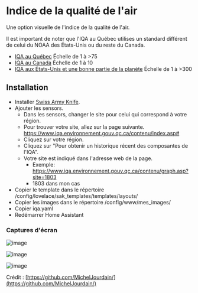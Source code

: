 # Indice de la qualité de l'air

Une option visuelle de l'indice de la qualité de l'air.

Il est important de noter que l'IQA au Québec utilises un standard différent de celui du NOAA des États-Unis ou du reste du Canada.

* [IQA au Québec](https://www.iqa.environnement.gouv.qc.ca/contenu/calcul.htm) Échelle de 1 à >75
* [IQA au Canada](https://weather.gc.ca/airquality/pages/index_e.html) Échelle de 1 à 10
* [IQA aux États-Unis et une bonne partie de la planète](https://www.airnow.gov/aqi/aqi-basics/) Échelle de 1 à >300


## Installation

- Installer [Swiss Army Knife](https://swiss-army-knife-card-manual.amoebelabs.com/start/installation/).
- Ajouter les sensors.
  - Dans les sensors, changer le site pour celui qui correspond à votre région.
  - Pour trouver votre site, allez sur la page suivante. https://www.iqa.environnement.gouv.qc.ca/contenu/index.asp#
  - Cliquez sur votre région.
  - Cliquez sur "Pour obtenir un historique récent des composantes de l'IQA".
  - Votre site est indiqué dans l'adresse web de la page. 
    - Exemple: https://www.iqa.environnement.gouv.qc.ca/contenu/graph.asp?site=1803
    - 1803 dans mon cas
- Copier le template dans le répertoire /config/lovelace/sak_templates/templates/layouts/
- Copier les images dans le répertoire /config/www/mes_images/
- Copier iqa.yaml
- Redémarrer Home Assistant

### Captures d'écran

![image](https://github.com/MichelJourdain/domo-quebec/assets/83040228/389b4a72-d5eb-402a-af15-41df2f593f52)

![image](https://github.com/MichelJourdain/domo-quebec/assets/83040228/974c46be-c8e6-4ee0-ab52-f4e8d286800c)

![image](https://github.com/MichelJourdain/domo-quebec/assets/83040228/c5344fff-0b5e-44f2-8eba-c968e1f7185c)

Crédit : [https://github.com/MichelJourdain/](https://github.com/MichelJourdain/)
